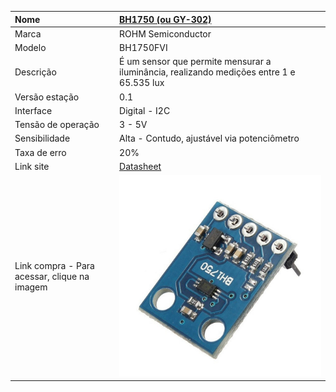 | Nome | [BH1750 \(ou GY-302\)](https://pt.scribd.com/document/330114210/Rohm-Co-Ltd-Bh1750-datasheet) |
| :--- | :--- |
| Marca | ROHM Semiconductor |
| Modelo | BH1750FVI |
| Descrição | É um sensor que permite mensurar a iluminância, realizando medições entre 1 e 65.535 lux |
| Versão estação | 0.1 |
| Interface | Digital - I2C |
| Tensão de operação | 3 - 5V |
| Sensibilidade | Alta - Contudo, ajustável via potenciômetro |
| Taxa de erro | 20% |
| Link site | [Datasheet](https://pt.scribd.com/document/330114210/Rohm-Co-Ltd-Bh1750-datasheet) |
| Link compra - Para acessar, clique na imagem | [![](/assets/bh1750.jpg)](http://www.filipeflop.com/pd-36aec8-sensor-de-luz-bh1750fvi-lux.html) |



